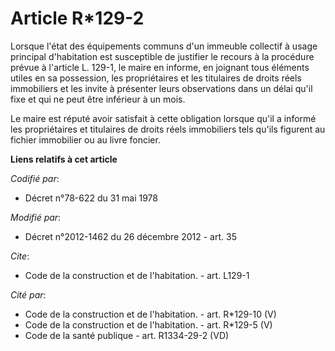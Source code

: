 # Article R*129-2

Lorsque l'état des équipements communs d'un immeuble collectif à usage principal d'habitation est susceptible de justifier le
recours à la procédure prévue à l'article L. 129-1, le maire en informe, en joignant tous éléments utiles en sa possession,
les propriétaires et les titulaires de droits réels immobiliers et les invite à présenter leurs observations dans un délai
qu'il fixe et qui ne peut être inférieur à un mois. 

Le maire est réputé avoir satisfait à cette obligation lorsque qu'il a informé les propriétaires et titulaires de droits
réels immobiliers tels qu'ils figurent au fichier immobilier ou au livre foncier.

**Liens relatifs à cet article**

_Codifié par_:

  - Décret n°78-622 du 31 mai 1978

_Modifié par_:

  - Décret n°2012-1462 du 26 décembre 2012 - art. 35

_Cite_:

  - Code de la construction et de l'habitation. - art. L129-1

_Cité par_:

  - Code de la construction et de l'habitation. - art. R*129-10 (V)
  - Code de la construction et de l'habitation. - art. R*129-5 (V)
  - Code de la santé publique - art. R1334-29-2 (VD)
